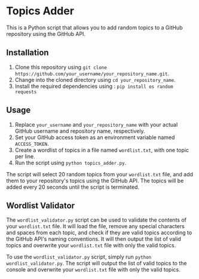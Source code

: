 # Topics Adder

This is a Python script that allows you to add random topics to a GitHub repository using the GitHub API.

## Installation

1. Clone this repository using `git clone https://github.com/your_username/your_repository_name.git`.
2. Change into the cloned directory using `cd your_repository_name`.
3. Install the required dependencies using :
 ```pip install os random requests```

## Usage

1. Replace `your_username` and `your_repository_name` with your actual GitHub username and repository name, respectively.
2. Set your GitHub access token as an environment variable named `ACCESS_TOKEN`.
3. Create a wordlist of topics in a file named `wordlist.txt`, with one topic per line.
4. Run the script using `python topics_adder.py`.

The script will select 20 random topics from your `wordlist.txt` file, and add them to your repository's topics using the GitHub API. The topics will be added every 20 seconds until the script is terminated.

## Wordlist Validator

The `wordlist_validator.py` script can be used to validate the contents of your `wordlist.txt` file. It will load the file, remove any special characters and spaces from each topic, and check if they are valid topics according to the GitHub API's naming conventions. It will then output the list of valid topics and overwrite your `wordlist.txt` file with only the valid topics.

To use the `wordlist_validator.py` script, simply run ```python wordlist_validator.py```. The script will output the list of valid topics to the console and overwrite your `wordlist.txt` file with only the valid topics.
